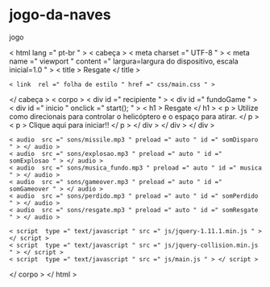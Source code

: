 # jogo-da-naves
jogo
<!DOCTYPEhtml >
< html  lang =" pt-br " >
< cabeça >
    < meta  charset =" UTF-8 " >
    < meta  name =" viewport " content =" largura=largura do dispositivo, escala inicial=1.0 " >
    < title > Resgate </ title >

    < link  rel =" folha de estilo " href =" css/main.css " >
</ cabeça >
< corpo >
    < div  id =" recipiente " >
        < div  id =" fundoGame " >
            < div  id =" inicio " onclick =" start(); " >
                < h1 > Resgate </ h1 >
                < p > Utilize como direcionais para controlar o helicóptero e o espaço para atirar. </ p >
                < p > Clique aqui para iniciar!! </ p >
            </ div >
        </ div >
    </ div >

    < audio  src =" sons/missile.mp3 " preload =" auto " id =" somDisparo " > </ audio >
    < audio  src =" sons/explosao.mp3 " preload =" auto " id =" somExplosao " > </ audio >
    < audio  src =" sons/musica_fundo.mp3 " preload =" auto " id =" musica " > </ audio >
    < audio  src =" sons/gameover.mp3 " preload =" auto " id =" somGameover " > </ audio >
    < audio  src =" sons/perdido.mp3 " preload =" auto " id =" somPerdido " > </ audio >	
    < audio  src =" sons/resgate.mp3 " preload =" auto " id =" somResgate " > </ audio >

    < script  type =" text/javascript " src =" js/jquery-1.11.1.min.js " > </ script >
    < script  type =" text/javascript " src =" js/jquery-collision.min.js " > </ script >
    < script  type =" text/javascript " src =" js/main.js " > </ script >
</ corpo >
</ html >
